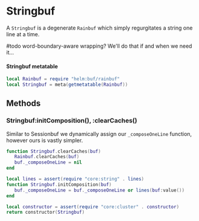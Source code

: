 # Stringbuf

A `Stringbuf` is a degenerate `Rainbuf` which simply regurgitates a string
one line at a time\.

\#todo
word\-boundary\-aware wrapping? We'll do that if and when we need it\.\.\.


#### Stringbuf metatable

```lua
local Rainbuf = require "helm:buf/rainbuf"
local Stringbuf = meta(getmetatable(Rainbuf))
```


## Methods


### Stringbuf:initComposition\(\), :clearCaches\(\)

Similar to Sessionbuf we dynamically assign our `_composeOneLine` function,
however ours is vastly simpler\.

```lua
function Stringbuf.clearCaches(buf)
   Rainbuf.clearCaches(buf)
   buf._composeOneLine = nil
end

local lines = assert(require "core:string" . lines)
function Stringbuf.initComposition(buf)
   buf._composeOneLine = buf._composeOneLine or lines(buf:value())
end
```


```lua
local constructor = assert(require "core:cluster" . constructor)
return constructor(Stringbuf)
```
